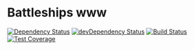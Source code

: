 Battleships www
===============

[![Dependency Status](https://img.shields.io/david/ships-online/battleships-www.svg)](https://david-dm.org/ships-online/battleships-www)
[![devDependency Status](https://img.shields.io/david/dev/ships-online/battleships-www.svg)](https://david-dm.org/ships-online/battleships-www?type=dev)
[![Build Status](https://travis-ci.org/ships-online/battleships-www.svg?branch=master)](https://travis-ci.org/ships-online/battleships-www)
[![Test Coverage](https://lima.codeclimate.com/github/ships-online/battleships-www/badges/coverage.svg)](https://lima.codeclimate.com/github/ships-online/battleships-www/coverage)

